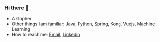 ### Hi there 👋
- A Gopher
- Other things I am familiar: Java, Python, Spring, Kong, Vuejs, Machine Learning
- How to reach me: [Email](mailto:trong.buiquoc@gmai.com), [Linkedin](www.linkedin.com/in/trongbq)

<!--
**trongbq/trongbq** is a ✨ _special_ ✨ repository because its `README.md` (this file) appears on your GitHub profile.

Here are some ideas to get you started:

- 🔭 I’m currently working on ...
- 🌱 I’m currently learning ...
- 👯 I’m looking to collaborate on ...
- 🤔 I’m looking for help with ...
- 💬 Ask me about ...
- 📫 How to reach me: ...
- 😄 Pronouns: ...
- ⚡ Fun fact: ...
-->
